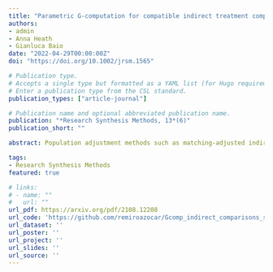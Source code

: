 ```yaml
---
title: "Parametric G-computation for compatible indirect treatment comparisons with limited individual patient data"
authors:
- admin
- Anna Heath
- Gianluca Baio
date: "2022-04-29T00:00:00Z"
doi: "https://doi.org/10.1002/jrsm.1565"

# Publication type.
# Accepts a single type but formatted as a YAML list (for Hugo requirements).
# Enter a publication type from the CSL standard.
publication_types: ["article-journal"]

# Publication name and optional abbreviated publication name.
publication: "*Research Synthesis Methods, 13*(6)"
publication_short: ""

abstract: Population adjustment methods such as matching-adjusted indirect comparison (MAIC) are increasingly used to compare marginal treatment effects when there are cross-trial differences in effect modifiers and limited patient-level data. MAIC is based on propensity score weighting, which is sensitive to poor covariate overlap and cannot extrapolate beyond the observed covariate space. Current outcome regression-based alternatives can extrapolate but target a conditional treatment effect that is incompatible in the indirect comparison. When adjusting for covariates, one must integrate or average the conditional estimate over the relevant population to recover a compatible marginal treatment effect. We propose a marginalization method based on parametric G-computation that can be easily applied where the outcome regression is a generalized linear model or a Cox model. The approach views the covariate adjustment regression as a nuisance model and separates its estimation from the evaluation of the marginal treatment effect of interest. The method can accommodate a Bayesian statistical framework, which naturally integrates the analysis into a probabilistic framework. A simulation study provides proof-of-principle and benchmarks the method's performance against MAIC and the conventional outcome regression. Parametric G-computation achieves more precise and more accurate estimates than MAIC, particularly when covariate overlap is poor, and yields unbiased marginal treatment effect estimates under no failures of assumptions. Furthermore, the marginalized regression-adjusted estimates provide greater precision and accuracy than the conditional estimates produced by the conventional outcome regression, which are systematically biased because the measure of effect is non-collapsible.

tags:
- Research Synthesis Methods
featured: true

# links:
# - name: ""
#   url: ""
url_pdf: https://arxiv.org/pdf/2108.12208
url_code: 'https://github.com/remiroazocar/Gcomp_indirect_comparisons_simstudy'
url_dataset: ''
url_poster: ''
url_project: ''
url_slides: ''
url_source: ''
---
```


